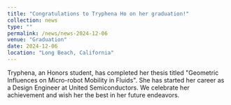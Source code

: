 ```yaml
---
title: "Congratulations to Tryphena Ho on her graduation!"
collection: news
type: ""
permalink: /news/news-2024-12-06
venue: "Graduation"
date: 2024-12-06
location: "Long Beach, California"
---
```


Tryphena, an Honors student, has completed her thesis titled "Geometric Influences on Micro-robot Mobility in Fluids". She has started her career as a Design Engineer at United Semiconductors. We celebrate her achievement and wish her the best in her future endeavors.
